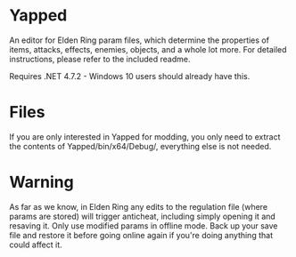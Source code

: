 # Yapped
An editor for Elden Ring param files, which determine the properties of items, attacks, effects, enemies, objects, and a whole lot more. 
For detailed instructions, please refer to the included readme.

Requires .NET 4.7.2 - Windows 10 users should already have this.

# Files
If you are only interested in Yapped for modding, you only need to extract the contents of Yapped/bin/x64/Debug/, everything else is not needed.

# Warning
As far as we know, in Elden Ring any edits to the regulation file (where params are stored) will trigger anticheat, including simply opening it and resaving it.
Only use modified params in offline mode. Back up your save file and restore it before going online again if you're doing anything that could affect it.
